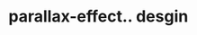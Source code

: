 # parallax-effect.. desgin                                                                                                                                                                                                                                                                                                                                                                                                                                                                                                                    
